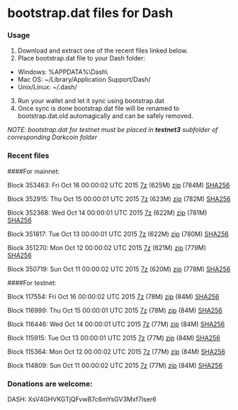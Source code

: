 # bootstrap.dat files for Dash

### Usage

1. Download and extract one of the recent files linked below.
2. Place bootstrap.dat file to your Dash folder:
 - Windows: %APPDATA%\Dash\
 - Mac OS: ~/Library/Application Support/Dash/
 - Unix/Linux: ~/.dash/
3. Run your wallet and let it sync using bootstrap.dat
4. Once sync is done bootstrap.dat file will be renamed to bootstrap.dat.old automagically and can be safely removed.

_NOTE: bootstrap.dat for testnet must be placed in **testnet3** subfolder of corresponding Darkcoin folder_

### Recent files

####For mainnet:

Block 353463: Fri Oct 16 00:00:02 UTC 2015 [7z](https://transfer.sh/17cn3/bootstrap.dat.20151016.7z) (625M) [zip](https://transfer.sh/HBPIL/bootstrap.dat.20151016.zip) (784M) [SHA256](https://transfer.sh/bOvVf/sha256.txt)

Block 352915: Thu Oct 15 00:00:01 UTC 2015 [7z](https://transfer.sh/FD5mk/bootstrap.dat.20151015.7z) (623M) [zip](https://transfer.sh/Ade8B/bootstrap.dat.20151015.zip) (782M) [SHA256](https://transfer.sh/1cx8Me/sha256.txt)

Block 352368: Wed Oct 14 00:00:01 UTC 2015 [7z](https://transfer.sh/11i793/bootstrap.dat.20151014.7z) (622M) [zip](https://transfer.sh/LI2d2/bootstrap.dat.20151014.zip) (781M) [SHA256](https://transfer.sh/AnUGT/sha256.txt)

Block 351817: Tue Oct 13 00:00:01 UTC 2015 [7z](https://transfer.sh/bXMq8/bootstrap.dat.20151013.7z) (622M) [zip]() (780M) [SHA256](https://transfer.sh/1ckPlv/sha256.txt)

Block 351270: Mon Oct 12 00:00:02 UTC 2015 [7z](https://transfer.sh/1cpkqP/bootstrap.dat.20151012.7z) (621M) [zip](https://transfer.sh/16uOLM/bootstrap.dat.20151012.zip) (779M) [SHA256](https://transfer.sh/fa416/sha256.txt)

Block 350719: Sun Oct 11 00:00:02 UTC 2015 [7z](https://transfer.sh/5Kj0N/bootstrap.dat.20151011.7z) (620M) [zip](https://transfer.sh/1esMyA/bootstrap.dat.20151011.zip) (778M) [SHA256](https://transfer.sh/vXoLJ/sha256.txt)

####For testnet:

Block 117554: Fri Oct 16 00:00:02 UTC 2015 [7z](https://transfer.sh/7aJjj/bootstrap.dat.20151016.7z) (78M) [zip](https://transfer.sh/2D0fY/bootstrap.dat.20151016.zip) (84M) [SHA256](https://transfer.sh/Ia5ne/sha256.txt)

Block 116999: Thu Oct 15 00:00:01 UTC 2015 [7z](https://transfer.sh/pCisK/bootstrap.dat.20151015.7z) (78M) [zip](https://transfer.sh/KYV48/bootstrap.dat.20151015.zip) (84M) [SHA256](https://transfer.sh/HZo7X/sha256.txt)

Block 116446: Wed Oct 14 00:00:01 UTC 2015 [7z](https://transfer.sh/11a0UN/bootstrap.dat.20151014.7z) (77M) [zip](https://transfer.sh/aLGkH/bootstrap.dat.20151014.zip) (84M) [SHA256](https://transfer.sh/xl093/sha256.txt)

Block 115915: Tue Oct 13 00:00:01 UTC 2015 [7z](https://transfer.sh/ZizTN/bootstrap.dat.20151013.7z) (77M) [zip](https://transfer.sh/15HIdd/bootstrap.dat.20151013.zip) (84M) [SHA256](https://transfer.sh/1cX9dw/sha256.txt)

Block 115364: Mon Oct 12 00:00:02 UTC 2015 [7z](https://transfer.sh/yGC50/bootstrap.dat.20151012.7z) (77M) [zip](https://transfer.sh/LOXnv/bootstrap.dat.20151012.zip) (84M) [SHA256](https://transfer.sh/2f35b/sha256.txt)

Block 114809: Sun Oct 11 00:00:02 UTC 2015 [7z](https://transfer.sh/2yTuj/bootstrap.dat.20151011.7z) (77M) [zip](https://transfer.sh/VbBVY/bootstrap.dat.20151011.zip) (84M) [SHA256](https://transfer.sh/ySZFL/sha256.txt)

### Donations are welcome:

DASH: XsV4GHVKGTjQFvwB7c6mYsGV3Mxf7iser6
